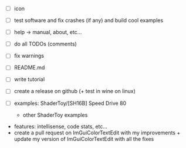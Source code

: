 - [ ] icon
- [ ] test software and fix crashes (if any) and build cool examples
- [ ] help -> manual, about, etc...
- [ ] do all TODOs (comments)
- [ ] fix warnings
- [ ] README.md
- [ ] write tutorial
- [ ] create a release on github (+ test in wine on linux)

- [ ] examples:
	ShaderToy/[SH16B] Speed Drive 80
	+ other ShaderToy examples

- features: intellisense, code stats, etc...
- create a pull request on ImGuiColorTextEdit with my improvements + update my version of ImGuiColorTextEdit with all the fixes